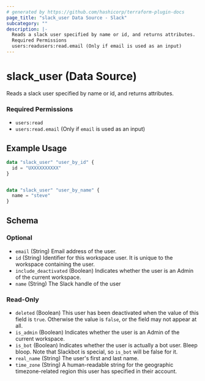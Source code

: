 ```yaml
---
# generated by https://github.com/hashicorp/terraform-plugin-docs
page_title: "slack_user Data Source - Slack"
subcategory: ""
description: |-
  Reads a slack user specified by name or id, and returns attributes.
  Required Permissions
  users:readusers:read.email (Only if email is used as an input)
---
```


# slack_user (Data Source)

Reads a slack user specified by name or id, and returns attributes.
### Required Permissions
- `users:read`
- `users:read.email` (Only if `email` is used as an input)

## Example Usage

```terraform
data "slack_user" "user_by_id" {
  id = "UXXXXXXXXXX"
}


data "slack_user" "user_by_name" {
  name = "steve"
}
```

<!-- schema generated by tfplugindocs -->
## Schema

### Optional

- `email` (String) Email address of the user.
- `id` (String) Identifier for this workspace user. It is unique to the workspace containing the user.
- `include_deactivated` (Boolean) Indicates whether the user is an Admin of the current workspace.
- `name` (String) The Slack handle of the user

### Read-Only

- `deleted` (Boolean) This user has been deactivated when the value of this field is `true`. Otherwise the value is `false`, or the field may not appear at all.
- `is_admin` (Boolean) Indicates whether the user is an Admin of the current workspace.
- `is_bot` (Boolean) Indicates whether the user is actually a bot user. Bleep bloop. Note that Slackbot is special, so `is_bot` will be false for it.
- `real_name` (String) The user's first and last name.
- `time_zone` (String) A human-readable string for the geographic timezone-related region this user has specified in their account.

